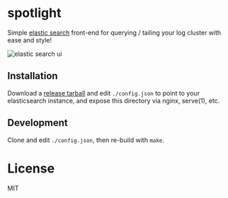 
# spotlight

  Simple [elastic search](http://www.elasticsearch.org/) front-end for querying / tailing your
  log cluster with ease and style!

  ![elastic search ui](https://dl.dropboxusercontent.com/u/6396913/spotlight/screenshot.png)

## Installation

  Download a [release tarball](https://github.com/visionmedia/spotlight/releases)
  and edit `./config.json` to point to your elasticsearch instance, and expose
  this directory via nginx, serve(1), etc.

## Development

 Clone and edit `./config.json`, then re-build with `make`.

# License

  MIT